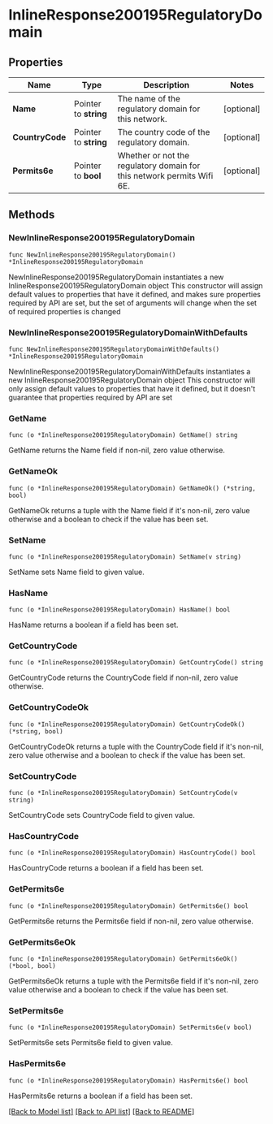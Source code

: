 # InlineResponse200195RegulatoryDomain

## Properties

Name | Type | Description | Notes
------------ | ------------- | ------------- | -------------
**Name** | Pointer to **string** | The name of the regulatory domain for this network. | [optional] 
**CountryCode** | Pointer to **string** | The country code of the regulatory domain. | [optional] 
**Permits6e** | Pointer to **bool** | Whether or not the regulatory domain for this network permits Wifi 6E. | [optional] 

## Methods

### NewInlineResponse200195RegulatoryDomain

`func NewInlineResponse200195RegulatoryDomain() *InlineResponse200195RegulatoryDomain`

NewInlineResponse200195RegulatoryDomain instantiates a new InlineResponse200195RegulatoryDomain object
This constructor will assign default values to properties that have it defined,
and makes sure properties required by API are set, but the set of arguments
will change when the set of required properties is changed

### NewInlineResponse200195RegulatoryDomainWithDefaults

`func NewInlineResponse200195RegulatoryDomainWithDefaults() *InlineResponse200195RegulatoryDomain`

NewInlineResponse200195RegulatoryDomainWithDefaults instantiates a new InlineResponse200195RegulatoryDomain object
This constructor will only assign default values to properties that have it defined,
but it doesn't guarantee that properties required by API are set

### GetName

`func (o *InlineResponse200195RegulatoryDomain) GetName() string`

GetName returns the Name field if non-nil, zero value otherwise.

### GetNameOk

`func (o *InlineResponse200195RegulatoryDomain) GetNameOk() (*string, bool)`

GetNameOk returns a tuple with the Name field if it's non-nil, zero value otherwise
and a boolean to check if the value has been set.

### SetName

`func (o *InlineResponse200195RegulatoryDomain) SetName(v string)`

SetName sets Name field to given value.

### HasName

`func (o *InlineResponse200195RegulatoryDomain) HasName() bool`

HasName returns a boolean if a field has been set.

### GetCountryCode

`func (o *InlineResponse200195RegulatoryDomain) GetCountryCode() string`

GetCountryCode returns the CountryCode field if non-nil, zero value otherwise.

### GetCountryCodeOk

`func (o *InlineResponse200195RegulatoryDomain) GetCountryCodeOk() (*string, bool)`

GetCountryCodeOk returns a tuple with the CountryCode field if it's non-nil, zero value otherwise
and a boolean to check if the value has been set.

### SetCountryCode

`func (o *InlineResponse200195RegulatoryDomain) SetCountryCode(v string)`

SetCountryCode sets CountryCode field to given value.

### HasCountryCode

`func (o *InlineResponse200195RegulatoryDomain) HasCountryCode() bool`

HasCountryCode returns a boolean if a field has been set.

### GetPermits6e

`func (o *InlineResponse200195RegulatoryDomain) GetPermits6e() bool`

GetPermits6e returns the Permits6e field if non-nil, zero value otherwise.

### GetPermits6eOk

`func (o *InlineResponse200195RegulatoryDomain) GetPermits6eOk() (*bool, bool)`

GetPermits6eOk returns a tuple with the Permits6e field if it's non-nil, zero value otherwise
and a boolean to check if the value has been set.

### SetPermits6e

`func (o *InlineResponse200195RegulatoryDomain) SetPermits6e(v bool)`

SetPermits6e sets Permits6e field to given value.

### HasPermits6e

`func (o *InlineResponse200195RegulatoryDomain) HasPermits6e() bool`

HasPermits6e returns a boolean if a field has been set.


[[Back to Model list]](../README.md#documentation-for-models) [[Back to API list]](../README.md#documentation-for-api-endpoints) [[Back to README]](../README.md)


